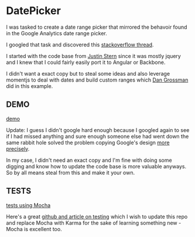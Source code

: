 # DatePicker

I was tasked to create a date range picker that mirrored the behavoir found in the Google Analytics date range picker. 

I googled that task and discovered this [stackoverflow thread](http://stackoverflow.com/questions/1971208/looking-for-a-good-date-range-picker-any-suggestions). 

I started with the code base from [Justin Stern](http://foxrunsoftware.github.com/DatePicker/) since it was mostly jquery and I knew that I could fairly easily port it to Angular or Backbone. 

I didn't want a exact copy but to steal some ideas and also leverage momentjs to deal with dates and build custom ranges which [Dan Grossman](http://www.dangrossman.info/2012/08/20/a-date-range-picker-for-twitter-bootstrap/) did in this example.

## DEMO

[demo](http://headwinds.net/lab/daterangepicker/datepicker.html)

Update: I guess I didn't google hard enough because I googled again to see if I had missed anything and sure enough someone else had went down the same rabbit hole solved the problem copying Google's design [more precisely](https://github.com/petrkotek/DatePicker).

In my case, I didn't need an exact copy and I'm fine with doing some digging and know how to update the code base is more valuable anyways. So by all means steal from this and make it your own. 

## TESTS

[tests using Mocha](http://headwinds.net/lab/daterangepicker/tests/tests.html)

Here's a great [github and article on testing](https://github.com/yearofmoo/YOM-AngularJS-Testing-Article) which I wish to update this repo and replace Mocha with Karma for the sake of learning something new - Mocha is excellent too.


